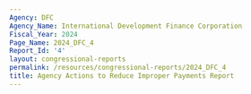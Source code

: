 ```yaml
---
Agency: DFC
Agency_Name: International Development Finance Corporation
Fiscal_Year: 2024
Page_Name: 2024_DFC_4
Report_Id: '4'
layout: congressional-reports
permalink: /resources/congressional-reports/2024_DFC_4
title: Agency Actions to Reduce Improper Payments Report
---
```

